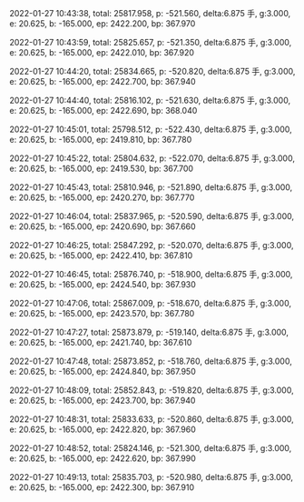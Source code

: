 2022-01-27 10:43:38, total: 25817.958, p: -521.560, delta:6.875 手, g:3.000, e: 20.625, b: -165.000, ep: 2422.200, bp: 367.970

2022-01-27 10:43:59, total: 25825.657, p: -521.350, delta:6.875 手, g:3.000, e: 20.625, b: -165.000, ep: 2422.010, bp: 367.920

2022-01-27 10:44:20, total: 25834.665, p: -520.820, delta:6.875 手, g:3.000, e: 20.625, b: -165.000, ep: 2422.700, bp: 367.940

2022-01-27 10:44:40, total: 25816.102, p: -521.630, delta:6.875 手, g:3.000, e: 20.625, b: -165.000, ep: 2422.690, bp: 368.040

2022-01-27 10:45:01, total: 25798.512, p: -522.430, delta:6.875 手, g:3.000, e: 20.625, b: -165.000, ep: 2419.810, bp: 367.780

2022-01-27 10:45:22, total: 25804.632, p: -522.070, delta:6.875 手, g:3.000, e: 20.625, b: -165.000, ep: 2419.530, bp: 367.700

2022-01-27 10:45:43, total: 25810.946, p: -521.890, delta:6.875 手, g:3.000, e: 20.625, b: -165.000, ep: 2420.270, bp: 367.770

2022-01-27 10:46:04, total: 25837.965, p: -520.590, delta:6.875 手, g:3.000, e: 20.625, b: -165.000, ep: 2420.690, bp: 367.660

2022-01-27 10:46:25, total: 25847.292, p: -520.070, delta:6.875 手, g:3.000, e: 20.625, b: -165.000, ep: 2422.410, bp: 367.810

2022-01-27 10:46:45, total: 25876.740, p: -518.900, delta:6.875 手, g:3.000, e: 20.625, b: -165.000, ep: 2424.540, bp: 367.930

2022-01-27 10:47:06, total: 25867.009, p: -518.670, delta:6.875 手, g:3.000, e: 20.625, b: -165.000, ep: 2423.570, bp: 367.780

2022-01-27 10:47:27, total: 25873.879, p: -519.140, delta:6.875 手, g:3.000, e: 20.625, b: -165.000, ep: 2421.740, bp: 367.610

2022-01-27 10:47:48, total: 25873.852, p: -518.760, delta:6.875 手, g:3.000, e: 20.625, b: -165.000, ep: 2424.840, bp: 367.950

2022-01-27 10:48:09, total: 25852.843, p: -519.820, delta:6.875 手, g:3.000, e: 20.625, b: -165.000, ep: 2423.700, bp: 367.940

2022-01-27 10:48:31, total: 25833.633, p: -520.860, delta:6.875 手, g:3.000, e: 20.625, b: -165.000, ep: 2422.820, bp: 367.960

2022-01-27 10:48:52, total: 25824.146, p: -521.300, delta:6.875 手, g:3.000, e: 20.625, b: -165.000, ep: 2422.620, bp: 367.990

2022-01-27 10:49:13, total: 25835.703, p: -520.980, delta:6.875 手, g:3.000, e: 20.625, b: -165.000, ep: 2422.300, bp: 367.910